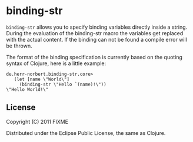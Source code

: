 # binding-str

`binding-str` allows you to specify binding variables directly inside
a string. During the evaluation of the binding-str macro the
variables get replaced with the actual content. If the binding can
not be found a compile error will be thrown.
  
The format of the binding specification is currently based on the
quoting syntax of Clojure, here is a little example:
              
    de.herr-norbert.binding-str.core>
       (let [name \"World\"]
         (binding-str \"Hello `(name)!\"))
    \"Hello World!\"

## License

Copyright (C) 2011 FIXME

Distributed under the Eclipse Public License, the same as Clojure.
